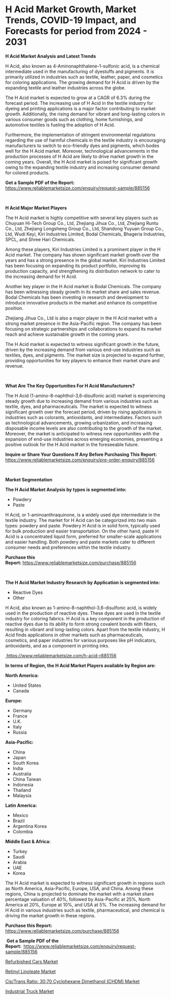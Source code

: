 <p><h1>H Acid Market Growth, Market Trends, COVID-19 Impact, and Forecasts for period from 2024 - 2031</h1></p><p><strong>H Acid Market Analysis and Latest Trends</strong></p>
<p><p>H Acid, also known as 4-Aminonaphthalene-1-sulfonic acid, is a chemical intermediate used in the manufacturing of dyestuffs and pigments. It is primarily utilized in industries such as textile, leather, paper, and cosmetics for coloring applications. The growing demand for H Acid is driven by the expanding textile and leather industries across the globe.</p><p>The H Acid market is expected to grow at a CAGR of 6.3% during the forecast period. The increasing use of H Acid in the textile industry for dyeing and printing applications is a major factor contributing to market growth. Additionally, the rising demand for vibrant and long-lasting colors in various consumer goods such as clothing, home furnishings, and automotive textiles is fueling the adoption of H Acid.</p><p>Furthermore, the implementation of stringent environmental regulations regarding the use of harmful chemicals in the textile industry is encouraging manufacturers to switch to eco-friendly dyes and pigments, which bodes well for the H Acid market. Moreover, technological advancements in the production processes of H Acid are likely to drive market growth in the coming years. Overall, the H Acid market is poised for significant growth owing to the expanding textile industry and increasing consumer demand for colored products.</p></p>
<p><strong>Get a Sample PDF of the Report:&nbsp;</strong> <a href="https://www.reliablemarketsize.com/enquiry/request-sample/885156">https://www.reliablemarketsize.com/enquiry/request-sample/885156</a></p>
<p>&nbsp;</p>
<p><strong>H Acid Major Market Players</strong></p>
<p><p>The H Acid market is highly competitive with several key players such as Chuyuan Hi-Tech Group Co., Ltd, Zhejiang Jihua Co., Ltd, Zhejiang Runtu Co., Ltd, Zhejiang Longsheng Group Co., Ltd, Shandong Yuyuan Group Co., Ltd, Wudi Keyi, Kiri Industries Limited, Bodal Chemicals, Bhageria Industries, SPCL, and Shree Hari Chemicals.</p><p>Among these players, Kiri Industries Limited is a prominent player in the H Acid market. The company has shown significant market growth over the years and has a strong presence in the global market. Kiri Industries Limited has been focusing on expanding its product portfolio, improving its production capacity, and strengthening its distribution network to cater to the increasing demand for H Acid.</p><p>Another key player in the H Acid market is Bodal Chemicals. The company has been witnessing steady growth in its market share and sales revenue. Bodal Chemicals has been investing in research and development to introduce innovative products in the market and enhance its competitive position.</p><p>Zhejiang Jihua Co., Ltd is also a major player in the H Acid market with a strong market presence in the Asia-Pacific region. The company has been focusing on strategic partnerships and collaborations to expand its market reach and achieve sustainable growth in the coming years.</p><p>The H Acid market is expected to witness significant growth in the future, driven by the increasing demand from various end-use industries such as textiles, dyes, and pigments. The market size is projected to expand further, providing opportunities for key players to enhance their market share and revenue.</p></p>
<p>&nbsp;</p>
<p><strong>What Are The Key Opportunities For H Acid Manufacturers?</strong></p>
<p><p>The H Acid (1-amino-8-naphthol-3,6-disulfonic acid) market is experiencing steady growth due to increasing demand from various industries such as textile, dyes, and pharmaceuticals. The market is expected to witness significant growth over the forecast period, driven by rising applications in industries such as colorants, antioxidants, and intermediates. Factors such as technological advancements, growing urbanization, and increasing disposable income levels are also contributing to the growth of the market. Moreover, the market is anticipated to witness new opportunities with the expansion of end-use industries across emerging economies, presenting a positive outlook for the H Acid market in the foreseeable future.</p></p>
<p><strong>Inquire or Share Your Questions If Any Before Purchasing This Report:</strong> <a href="https://www.reliablemarketsize.com/enquiry/pre-order-enquiry/885156">https://www.reliablemarketsize.com/enquiry/pre-order-enquiry/885156</a></p>
<p>&nbsp;</p>
<p><strong>Market Segmentation</strong></p>
<p><strong>The H Acid Market Analysis by types is segmented into:</strong></p>
<p><ul><li>Powdery</li><li>Paste</li></ul></p>
<p><p>H Acid, or 1-aminoanthraquinone, is a widely used dye intermediate in the textile industry. The market for H Acid can be categorized into two main types: powdery and paste. Powdery H Acid is in solid form, typically used for bulk production and easier transportation. On the other hand, paste H Acid is a concentrated liquid form, preferred for smaller-scale applications and easier handling. Both powdery and paste markets cater to different consumer needs and preferences within the textile industry.</p></p>
<p><strong>Purchase this Report:&nbsp;</strong><a href="https://www.reliablemarketsize.com/purchase/885156">https://www.reliablemarketsize.com/purchase/885156</a></p>
<p>&nbsp;</p>
<p><strong>The H Acid Market Industry Research by Application is segmented into:</strong></p>
<p><ul><li>Reactive Dyes</li><li>Other</li></ul></p>
<p><p>H Acid, also known as 1-amino-8-naphthol-3,6-disulfonic acid, is widely used in the production of reactive dyes. These dyes are used in the textile industry for coloring fabrics. H Acid is a key component in the production of reactive dyes due to its ability to form strong covalent bonds with fibers, resulting in vibrant and long-lasting colors. Apart from the textile industry, H Acid finds applications in other markets such as pharmaceuticals, cosmetics, and paper industries for various purposes like pH indicators, antioxidants, and as a component in printing inks.</p></p>
<p><a href="https://www.reliablemarketsize.com/h-acid-r885156">&nbsp;https://www.reliablemarketsize.com/h-acid-r885156</a></p>
<p><strong>In terms of Region, the H Acid Market Players available by Region are:</strong></p>
<p>
    <p> <strong> North America: </strong>
        <ul>
            <li>United States</li>
            <li>Canada</li>
        </ul>
        </p> 
    <p> <strong> Europe: </strong>
        <ul>
            <li>Germany</li>
            <li>France</li>
            <li>U.K.</li>
            <li>Italy</li>
            <li>Russia</li>
        </ul>
        </p> 
    <p> <strong> Asia-Pacific: </strong>
        <ul>
            <li>China</li>
            <li>Japan</li>
            <li>South Korea</li>
            <li>India</li>
            <li>Australia</li>
            <li>China Taiwan</li>
            <li>Indonesia</li>
            <li>Thailand</li>
            <li>Malaysia</li>
        </ul>
        </p> 
    <p> <strong> Latin America: </strong>
        <ul>
            <li>Mexico</li>
            <li>Brazil</li>
            <li>Argentina Korea</li>
            <li>Colombia</li>
        </ul>
        </p> 
    <p> <strong> Middle East & Africa: </strong>
        <ul>
            <li>Turkey</li>
            <li>Saudi</li>
            <li>Arabia</li>
            <li>UAE</li>
            <li>Korea</li>
        </ul>
    </p>
    </p>
<p><p>The H Acid market is expected to witness significant growth in regions such as North America, Asia-Pacific, Europe, USA, and China. Among these regions, China is projected to dominate the market with a market share percentage valuation of 40%, followed by Asia-Pacific at 25%, North America at 20%, Europe at 10%, and USA at 5%. The increasing demand for H Acid in various industries such as textile, pharmaceutical, and chemical is driving the market growth in these regions.</p></p>
<p><strong>Purchase this Report: </strong><a href="https://www.reliablemarketsize.com/purchase/885156">https://www.reliablemarketsize.com/purchase/885156</a></p>
<p>&nbsp;<strong>Get a Sample PDF of the Report:&nbsp;&nbsp;</strong><a href="https://www.reliablemarketsize.com/enquiry/request-sample/885156">https://www.reliablemarketsize.com/enquiry/request-sample/885156</a></p>
<p><strong></strong></p>
<p><p><a href="https://medium.com/@bosdendes/global-refurbished-cars-market-focus-on-application-end-use-industry-type-equipment-and-region-21202bbc78a3">Refurbished Cars Market</a></p><p><a href="https://github.com/esmeraldaezzy156/Market-Research-Report-List-1/blob/main/retinyl-linoleate-market.md">Retinyl Linoleate Market</a></p><p><a href="https://github.com/carolalsopr44536/Market-Research-Report-List-1/blob/main/cistrans-ratio-3070-cyclohexane-dimethanol-chdm-market.md">Cis/Trans Ratio: 30:70 Cyclohexane Dimethanol (CHDM) Market</a></p><p><a href="https://medium.com/@mslewokuneva/industrial-truck-market-share-size-trends-industry-analysis-report-by-application-mining-085bdc83057d">Industrial Truck Market</a></p></p>